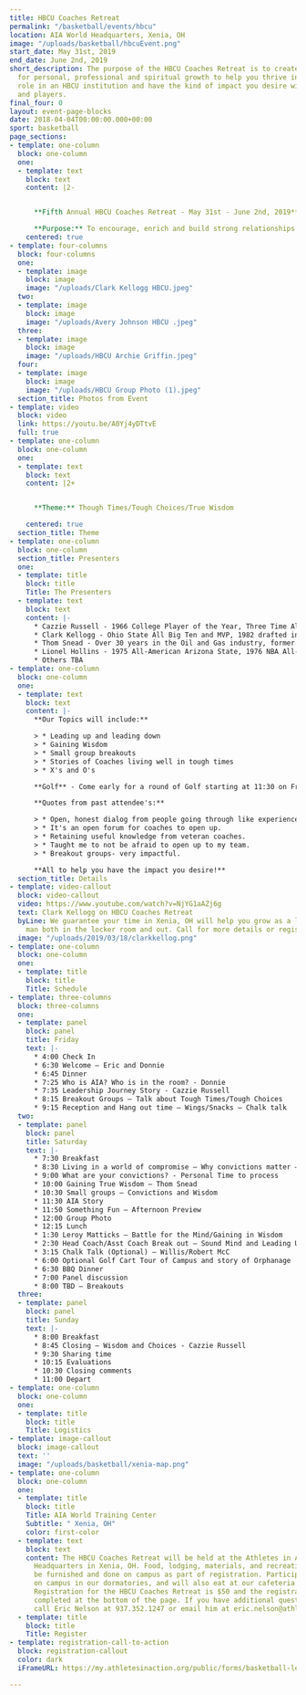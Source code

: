 ```yaml
---
title: HBCU Coaches Retreat
permalink: "/basketball/events/hbcu"
location: AIA World Headquarters, Xenia, OH
image: "/uploads/basketball/hbcuEvent.png"
start_date: May 31st, 2019
end_date: June 2nd, 2019
short_description: The purpose of the HBCU Coaches Retreat is to create an environment
  for personal, professional and spiritual growth to help you thrive in your present
  role in an HBCU institution and have the kind of impact you desire with your staff
  and players.
final_four: 0
layout: event-page-blocks
date: 2018-04-04T00:00:00.000+00:00
sport: basketball
page_sections:
- template: one-column
  block: one-column
  one:
  - template: text
    block: text
    content: |2-


      **Fifth Annual HBCU Coaches Retreat - May 31st - June 2nd, 2019**

      **Purpose:** To encourage, enrich and build strong relationships to support you as the leader.
    centered: true
- template: four-columns
  block: four-columns
  one:
  - template: image
    block: image
    image: "/uploads/Clark Kellogg HBCU.jpeg"
  two:
  - template: image
    block: image
    image: "/uploads/Avery Johnson HBCU .jpeg"
  three:
  - template: image
    block: image
    image: "/uploads/HBCU Archie Griffin.jpeg"
  four:
  - template: image
    block: image
    image: "/uploads/HBCU Group Photo (1).jpeg"
  section_title: Photos from Event
- template: video
  block: video
  link: https://youtu.be/A0Yj4yDTtvE
  full: true
- template: one-column
  block: one-column
  one:
  - template: text
    block: text
    content: |2+


      **Theme:** Though Times/Tough Choices/True Wisdom

    centered: true
  section_title: Theme
- template: one-column
  block: one-column
  section_title: Presenters
  one:
  - template: title
    block: title
    Title: The Presenters
  - template: text
    block: text
    content: |-
      * Cazzie Russell - 1966 College Player of the Year, Three Time All-American- U of Michigan, 1st player taken in NBA Draft, NBA All-Star, NBA Champions New Your Kicks 1970. Long time Coach.
      * Clark Kellogg - Ohio State All Big Ten and MVP, 1982 drafted in the 1st round by the Indiana Pacers, NBA All-Rookie Team averaging 20 and 10 his rookie year. Knee injury took him out of the NBA. Received the Coach Wooden "Keys to Life" Award 2003
      * Thom Snead - Over 30 years in the Oil and Gas industry, former V.P. with Marathon Oil Corporation. He is a member of the Executive Leadership Committee a prestigious team of current and former Fortune 500 Senior Corporate African American American Executives.
      * Lionel Hollins - 1975 All-American Arizona State, 1976 NBA All-Rookie Team, 1978-79 NBA All-Defensive Team, 1978 NBA All-Star, 1977 NBA Champion Portland Trailblazers. Head Coach for Vancouver Grizzlies, Memphis Grizzlies and Brooklyn Nets, took his teams to the NBA Play Offs 4 times
      * Others TBA
- template: one-column
  block: one-column
  one:
  - template: text
    block: text
    content: |-
      **Our Topics will include:**

      > * Leading up and leading down
      > * Gaining Wisdom
      > * Small group breakouts
      > * Stories of Coaches living well in tough times
      > * X's and O's

      **Golf** - Come early for a round of Golf starting at 11:30 on Friday the 31st (this is included in the registration fee). 4-6:00 is check in and 6:30 Welcome. See schedule below for further details.

      **Quotes from past attendee's:**

      > * Open, honest dialog from people going through like experiences.
      > * It's an open forum for coaches to open up.
      > * Retaining useful knowledge from veteran coaches.
      > * Taught me to not be afraid to open up to my team.
      > * Breakout groups- very impactful.

      **All to help you have the impact you desire!**
  section_title: Details
- template: video-callout
  block: video-callout
  video: https://www.youtube.com/watch?v=NjYG1aAZj6g
  text: Clark Kellogg on HBCU Coaches Retreat
  byLine: We guarantee your time in Xenia, OH will help you grow as a leader and a
    man both in the locker room and out. Call for more details or register today!
  image: "/uploads/2019/03/18/clarkkellog.png"
- template: one-column
  block: one-column
  one:
  - template: title
    block: title
    Title: Schedule
- template: three-columns
  block: three-columns
  one:
  - template: panel
    block: panel
    title: Friday
    text: |-
      * 4:00 Check In
      * 6:30 Welcome – Eric and Donnie
      * 6:45 Dinner
      * 7:25 Who is AIA? Who is in the room? - Donnie
      * 7:35 Leadership Journey Story - Cazzie Russell
      * 8:15 Breakout Groups – Talk about Tough Times/Tough Choices
      * 9:15 Reception and Hang out time – Wings/Snacks – Chalk talk
  two:
  - template: panel
    block: panel
    title: Saturday
    text: |-
      * 7:30 Breakfast
      * 8:30 Living in a world of compromise – Why convictions matter – Clark K
      * 9:00 What are your convictions? - Personal Time to process
      * 10:00 Gaining True Wisdom – Thom Snead
      * 10:30 Small groups – Convictions and Wisdom
      * 11:30 AIA Story
      * 11:50 Something Fun – Afternoon Preview
      * 12:00 Group Photo
      * 12:15 Lunch
      * 1:30 Leroy Matticks – Battle for the Mind/Gaining in Wisdom
      * 2:30 Head Coach/Asst Coach Break out – Sound Mind and Leading Upward
      * 3:15 Chalk Talk (Optional) – Willis/Robert McC
      * 6:00 Optional Golf Cart Tour of Campus and story of Orphanage
      * 6:30 BBQ Dinner
      * 7:00 Panel discussion
      * 8:00 TBD – Breakouts
  three:
  - template: panel
    block: panel
    title: Sunday
    text: |-
      * 8:00 Breakfast
      * 8:45 Closing – Wisdom and Choices - Cazzie Russell
      * 9:30 Sharing time
      * 10:15 Evaluations
      * 10:30 Closing comments
      * 11:00 Depart
- template: one-column
  block: one-column
  one:
  - template: title
    block: title
    Title: Logistics
- template: image-callout
  block: image-callout
  text: ''
  image: "/uploads/basketball/xenia-map.png"
- template: one-column
  block: one-column
  one:
  - template: title
    block: title
    Title: AIA World Training Center
    Subtitle: " Xenia, OH"
    color: first-color
  - template: text
    block: text
    content: The HBCU Coaches Retreat will be held at the Athletes in Action World
      Headquarters in Xenia, OH. Food, lodging, materials, and recreation will all
      be furnished and done on campus as part of registration. Participants will stay
      on campus in our dormatories, and will also eat at our cafeteria for meals.
      Registration for the HBCU Coaches Retreat is $50 and the registration can be
      completed at the bottom of the page. If you have additional questions, please
      call Eric Nelson at 937.352.1247 or email him at eric.nelson@athletesinaction.org
  - template: title
    block: title
    Title: Register
- template: registration-call-to-action
  block: registration-callout
  color: dark
  iFrameURL: https://my.athletesinaction.org/public/forms/basketball-leadership.aspx?EventID=2040

---
```

